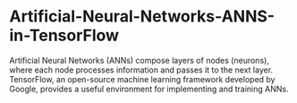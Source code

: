 # Artificial-Neural-Networks-ANNS-in-TensorFlow


Artificial Neural Networks (ANNs) compose layers of nodes (neurons), where each node processes information and passes it to the next layer. TensorFlow, an open-source machine learning framework developed by Google, provides a useful environment for implementing and training ANNs.
